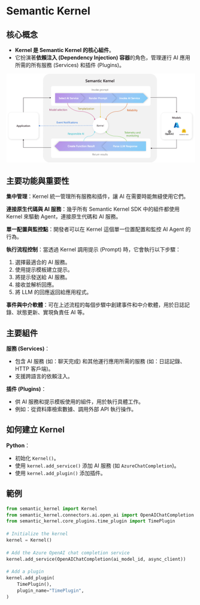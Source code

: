 # Semantic Kernel

## 核心概念
*   **Kernel 是 Semantic Kernel 的核心組件**。
*   它扮演著**依賴注入 (Dependency Injection) 容器**的角色，管理運行 AI 應用所需的所有服務 (Services) 和插件 (Plugins)。

![alt text](image.png)

## 主要功能與重要性
**集中管理**：Kernel 統一管理所有服務和插件，讓 AI 在需要時能無縫使用它們。

**連接原生代碼與 AI 服務**：幾乎所有 Semantic Kernel SDK 中的組件都使用 Kernel 來驅動 Agent，連接原生代碼和 AI 服務。

**單一配置與監控點**：開發者可以在 Kernel 這個單一位置配置和監控 AI Agent 的行為。

**執行流程控制**：當透過 Kernel 調用提示 (Prompt) 時，它會執行以下步驟：
1.  選擇最適合的 AI 服務。
2.  使用提示模板建立提示。
3.  將提示發送給 AI 服務。
4.  接收並解析回應。
5.  將 LLM 的回應返回給應用程式。

**事件與中介軟體**：可在上述流程的每個步驟中創建事件和中介軟體，用於日誌記錄、狀態更新、實現負責任 AI 等。

## 主要組件
**服務 (Services)**：
*   包含 AI 服務 (如：聊天完成) 和其他運行應用所需的服務 (如：日誌記錄、HTTP 客戶端)。
*   支援跨語言的依賴注入。

**插件 (Plugins)**：
*   供 AI 服務和提示模板使用的組件，用於執行具體工作。
*   例如：從資料庫檢索數據、調用外部 API 執行操作。

## 如何建立 Kernel
**Python**：
*   初始化 `Kernel()`。
*   使用 `kernel.add_service()` 添加 AI 服務 (如 `AzureChatCompletion`)。
*   使用 `kernel.add_plugin()` 添加插件。

## 範例

```python
from semantic_kernel import Kernel
from semantic_kernel.connectors.ai.open_ai import OpenAIChatCompletion
from semantic_kernel.core_plugins.time_plugin import TimePlugin

# Initialize the kernel
kernel = Kernel()

# Add the Azure OpenAI chat completion service
kernel.add_service(OpenAIChatCompletion(ai_model_id, async_client))

# Add a plugin
kernel.add_plugin(
    TimePlugin(),
    plugin_name="TimePlugin",
)
```